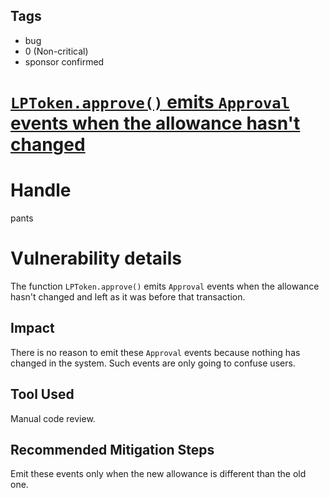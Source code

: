 ## Tags

- bug
- 0 (Non-critical)
- sponsor confirmed

# [`LPToken.approve()` emits `Approval` events when the allowance hasn't changed](https://github.com/code-423n4/2021-11-bootfinance-findings/issues/73) 

# Handle

pants


# Vulnerability details

The function `LPToken.approve()` emits `Approval` events when the allowance hasn't changed and left as it was before that transaction.

## Impact
There is no reason to emit these `Approval` events because nothing has changed in the system. Such events are only going to confuse users.

## Tool Used
Manual code review.

## Recommended Mitigation Steps
Emit these events only when the new allowance is different than the old one.

